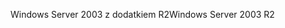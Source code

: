 <span data-ttu-id="ec6c9-101">Windows Server 2003 z dodatkiem R2</span><span class="sxs-lookup"><span data-stu-id="ec6c9-101">Windows Server 2003 R2</span></span>